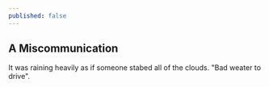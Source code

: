 ```yaml
---
published: false
---
```

## A Miscommunication

It was raining heavily as if someone stabed all of the clouds. "Bad weater to drive". 